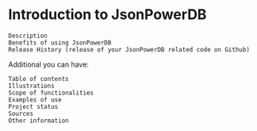 # Introduction to JsonPowerDB
    Description
    Benefits of using JsonPowerDB
    Release History (release of your JsonPowerDB related code on Github)

Additional you can have:

    Table of contents
    Illustrations
    Scope of functionalities
    Examples of use
    Project status
    Sources
    Other information
